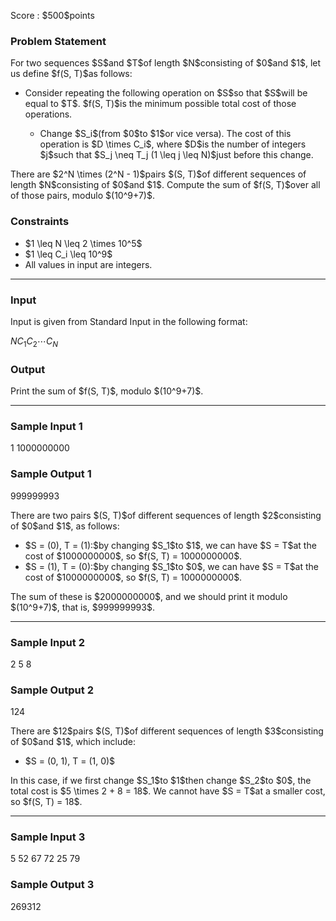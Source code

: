 
<div>

<span>

<span>

<p>
Score : $500$points
</p>

<div>

<section>

### **Problem Statement**

<p>
For two sequences $S$and $T$of length $N$consisting of $0$and $1$, let us define $f(S, T)$as follows:
</p>

<ul>

<li>

<p>
Consider repeating the following operation on $S$so that $S$will be equal to $T$. $f(S, T)$is the minimum possible total cost of those operations.
</p>

<ul>

<li>
Change $S_i$(from $0$to $1$or vice versa). The cost of this operation is $D \times C_i$, where $D$is the number of integers $j$such that $S_j \neq T_j (1 \leq j \leq N)$just before this change.
</li>

</ul>

</li>

</ul>

<p>
There are $2^N \times (2^N - 1)$pairs $(S, T)$of different sequences of length $N$consisting of $0$and $1$. Compute the sum of $f(S, T)$over all of those pairs, modulo $(10^9+7)$.
</p>

</section>

</div>

<div>

<section>

### **Constraints**

<ul>

<li>
$1 \leq N \leq 2 \times 10^5$
</li>

<li>
$1 \leq C_i \leq 10^9$
</li>

<li>
All values in input are integers.
</li>

</ul>

</section>

</div>

---

<div>

<div>

<section>

### **Input**

<p>
Input is given from Standard Input in the following format:
</p>

<div>

$N$$C_1$$C_2$$\cdots$$C_N$
</div>

</section>

</div>

<div>

<section>

### **Output**

<p>
Print the sum of $f(S, T)$, modulo $(10^9+7)$.
</p>

</section>

</div>

</div>

---

<div>

<section>

### **Sample Input 1**

<div>

1
1000000000

</div>

</section>

</div>

<div>

<section>

### **Sample Output 1**

<div>

999999993

</div>

<p>
There are two pairs $(S, T)$of different sequences of length $2$consisting of $0$and $1$, as follows:
</p>

<ul>

<li>
$S = (0), T = (1):$by changing $S_1$to $1$, we can have $S = T$at the cost of $1000000000$, so $f(S, T) = 1000000000$.
</li>

<li>
$S = (1), T = (0):$by changing $S_1$to $0$, we can have $S = T$at the cost of $1000000000$, so $f(S, T) = 1000000000$.
</li>

</ul>

<p>
The sum of these is $2000000000$, and we should print it modulo $(10^9+7)$, that is, $999999993$.
</p>

</section>

</div>

---

<div>

<section>

### **Sample Input 2**

<div>

2
5 8

</div>

</section>

</div>

<div>

<section>

### **Sample Output 2**

<div>

124

</div>

<p>
There are $12$pairs $(S, T)$of different sequences of length $3$consisting of $0$and $1$, which include:
</p>

<ul>

<li>
$S = (0, 1), T = (1, 0)$
</li>

</ul>

<p>
In this case, if we first change $S_1$to $1$then change $S_2$to $0$, the total cost is $5 \times 2 + 8 = 18$. We cannot have $S = T$at a smaller cost, so $f(S, T) = 18$.
</p>

</section>

</div>

---

<div>

<section>

### **Sample Input 3**

<div>

5
52 67 72 25 79

</div>

</section>

</div>

<div>

<section>

### **Sample Output 3**

<div>

269312

</div>

</section>

</div>

</span>

</span>

</div>
